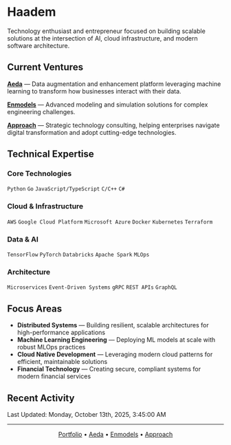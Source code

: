 # Haadem

Technology enthusiast and entrepreneur focused on building scalable solutions at the intersection of AI, cloud infrastructure, and modern software architecture.

## Current Ventures

**[Aeda](https://aeda.no)** — Data augmentation and enhancement platform leveraging machine learning to transform how businesses interact with their data.

**[Enmodels](https://enmodels.com)** — Advanced modeling and simulation solutions for complex engineering challenges.

**[Approach](https://approach.no)** — Strategic technology consulting, helping enterprises navigate digital transformation and adopt cutting-edge technologies.

## Technical Expertise

### Core Technologies
`Python` `Go` `JavaScript/TypeScript` `C/C++` `C#`

### Cloud & Infrastructure
`AWS` `Google Cloud Platform` `Microsoft Azure` `Docker` `Kubernetes` `Terraform`

### Data & AI
`TensorFlow` `PyTorch` `Databricks` `Apache Spark` `MLOps`

### Architecture
`Microservices` `Event-Driven Systems` `gRPC` `REST APIs` `GraphQL`

## Focus Areas

- **Distributed Systems** — Building resilient, scalable architectures for high-performance applications
- **Machine Learning Engineering** — Deploying ML models at scale with robust MLOps practices
- **Cloud Native Development** — Leveraging modern cloud patterns for efficient, maintainable solutions
- **Financial Technology** — Creating secure, compliant systems for modern financial services

## Recent Activity

<!--RECENT_ACTIVITY:start-->
<!--RECENT_ACTIVITY:end-->

<!--RECENT_ACTIVITY:last_update-->
Last Updated: Monday, October 13th, 2025, 3:45:00 AM
<!--RECENT_ACTIVITY:last_update_end-->

---

<div align="center">
  <a href="https://haadem.tech">Portfolio</a> •
  <a href="https://aeda.no">Aeda</a> •
  <a href="https://enmodels.com">Enmodels</a> •
  <a href="https://approach.no">Approach</a>
</div>
